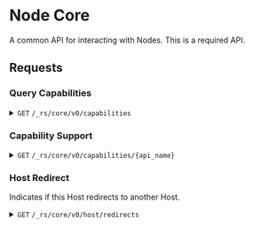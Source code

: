 # Node Core
A common API for interacting with Nodes. This is a required API.

## Requests

### Query Capabilities

<details>
<summary><code>GET</code> <code>/_rs/core/v0/capabilities</code></summary>

#### Request
N/A

#### Response

##### `200 OK`
| name         | optional | type             | description                       |
|--------------|----------|------------------|-----------------------------------|
| capabilities | required | `array (string)` | The API names of each capability. |

```json5
{
	"capabilities": ["core", "post", "relay", "host"]
}
```

</details>

### Capability Support

<details>
<summary><code>GET</code> <code>/_rs/core/v0/capabilities/{api_name}</code></summary>

#### Request
N/A

#### Response

##### `200 OK`
| name        | optional | type     | description                        |
|-------------|----------|----------|------------------------------------|
| min_version | required | `number` | The minimum supported API version. |
| max_version | required | `number` | The maximum supported API version. |

```json5
{
	"min_version": 1,
	"max_version": 3
}
```

##### `404 Not Found`
The requested capability does not exist.
| name       | optional | type     | description                     |
|------------|----------|----------|---------------------------------|
| capability | required | `string` | The API name of the capability. |

```json5
{
	"capability": "relay"
}
```

</details>

### Host Redirect
Indicates if this Host redirects to another Host.

<details>
<summary><code>GET</code> <code>/_rs/core/v0/host/redirects</summary>

#### Request
*No body.*

#### Response
##### `200 OK`
| name      | optional | type             | description                                  |
|-----------|----------|------------------|----------------------------------------------|
| redirects | required | `boolean`        | If this Host redirects to another Host.      |
| links     | optional | `array (string)` | A list of Hosts that this Host redirects to. |

```json5
{
	"redirects": true,
	"links": ["https://rs-host.example.net", "https://example.com/rs_host"]
}
```

##### `418 I'm a teapot`
This Node is not a Host.

| name  | optional | type     | description            |
|-------|----------|----------|------------------------|
| error | optional | `string` | The error description. |

```json5
{
	"error": "I am not a Host, so I refuse to respond with Content."
}
```

</details>
